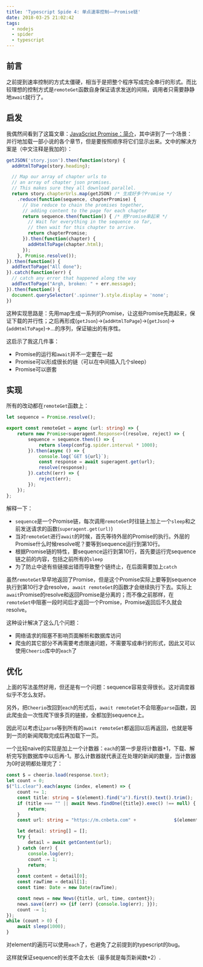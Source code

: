 ```yaml
---
title: 'Typescript Spide 4: 单点速率控制——Promise链'
date: 2018-03-25 21:02:42
tags:
  - nodejs
  - spider
  - typescript
---
```


## 前言

之前提到速率控制的方式太僵硬，相当于是把整个程序写成完全串行的形式。而比较理想的控制方式是`remoteGet`函数自身保证请求发送的间隔，调用者只需要静静地`await`就行了。

## 启发

我偶然间看到了这篇文章：[JavaScript Promise：简介](https://developers.google.com/web/fundamentals/primers/promises?hl=zh-cn)，其中讲到了一个场景：并行地加载一部小说的各个章节，但是要按照顺序将它们显示出来。文中的解决方案是（中文注释是我加的）：

```javascript
getJSON('story.json').then(function(story) {
  addHtmlToPage(story.heading);

  // Map our array of chapter urls to
  // an array of chapter json promises.
  // This makes sure they all download parallel.
  return story.chapterUrls.map(getJSON) /* 生成好多个Promise */
    .reduce(function(sequence, chapterPromise) {
      // Use reduce to chain the promises together,
      // adding content to the page for each chapter
      return sequence.then(function() { /* 把Promise串起来 */
        // Wait for everything in the sequence so far,
        // then wait for this chapter to arrive.
        return chapterPromise;
      }).then(function(chapter) {
        addHtmlToPage(chapter.html);
      });
    }, Promise.resolve());
}).then(function() {
  addTextToPage("All done");
}).catch(function(err) {
  // catch any error that happened along the way
  addTextToPage("Argh, broken: " + err.message);
}).then(function() {
  document.querySelector('.spinner').style.display = 'none';
})
```

这种实现思路是：先用map生成一系列的Promise，让这些Promise先跑起来，保证下载的并行性；之后再形成(`getJson`)->(`addHtmlToPage`)->(`getJson`)->(`addHtmlToPage`)->...的序列，保证输出的有序性。

这启示了我这几件事：

- Promise的运行和`await`并不一定要在一起
- Promise可以形成很长的链（可以在中间插入几个sleep）
- Promise可以嵌套

## 实现

所有的改动都在`remoteGet`函数上：

```typescript
let sequence = Promise.resolve();

export const remoteGet = async (url: string) => {
    return new Promise<superagent.Response>((resolve, reject) => {
        sequence = sequence.then(() => {
            return sleep(config.spider.interval * 1000);
        }).then(async () => {
            console.log(`GET ${url}`);
            const response = await superagent.get(url);
            resolve(response);
        }).catch((err) => {
            reject(err);
        });
    });
};
```

解释一下：

- `sequence`是一个Promise链，每次调用`remoteGet`时往链上加上一个`sleep`和之前发送请求的函数(`superagent.get(url)`)
- 当对`remoteGet`进行`await`的时候，首先等待外层的Promise的执行。外层的Promise什么时候resolve呢？要等到sequence运行到第10行。
- 根据Promise链的特性，要sequence运行到第10行，首先要运行完sequence链之前的内容，包括之前所有的`sleep`
- 为了防止中途有些链接出错而导致整个链终止，在后面需要加上`catch`

虽然`remoteGet`早早地返回了Promise，但是这个Promise实际上要等到sequence执行到第10行才会resolve，`await remoteGet`的函数才会继续执行下去。实际上`await`Promise的resolve和返回Promise是分离的；而不像之前那样，在`remoteGet`中阻塞一段时间后才返回一个Promise，Promise返回后不久就会resolve。

这种设计解决了这么几个问题：

- 网络请求的阻塞不影响页面解析和数据库访问
- 爬虫的其它部分不再需要考虑限速问题，不需要写成串行的形式，因此又可以使用`Cheerio`库中的`each`了

## 优化

上面的写法虽然好用，但还是有一个问题：sequence容易变得很长。这对调度器似乎不怎么友好。

另外，把`Cheerio`改回到`each`的形式后，`await remoteGet`不会阻塞`parse`函数，因此爬虫会一次性爬下很多页的链接，全都加到sequence上。

因此可以考虑让`parse`等到所有的`await remoteGet`都返回以后再返回，也就是等到一页的新闻爬取完成后再加载下一页。

一个比较naive的实现是加上一个计数器：`each`的第一步是将计数器+1，下载、解析完写到数据库中以后再-1。那么计数器就代表正在处理的新闻的数量，当计数器为0时说明都处理完了：

```typescript
const $ = cheerio.load(response.text);
let count = 0;
$("li.clear").each(async (index, element) => {
    count += 1;
    const title: string = $(element).find("a").first().text().trim();
    if (title === "" || await News.findOne({title}).exec() !== null) {
        return;
    }
    const url: string = "https://m.cnbeta.com" + 			  $(element).find("a").first().attr("href");

    let detail: string[] = [];
    try {
    	detail = await getContent(url);
    } catch (err) {
        console.log(err);
        count -= 1;
        return;
    }
    const content = detail[0];
    const rawTime = detail[1];
    const time: Date = new Date(rawTime);

	const news = new News({title, url, time, content});
    news.save((err) => {if (err) {console.log(err); }});
    count -= 1;
});
while (count > 0) {
    await sleep(1000);
}
```

对element的遍历可以使用`each`了，也避免了之前提到的typescript的bug。

这样就保证sequence的长度不会太长（最多就是每页新闻数*2）.